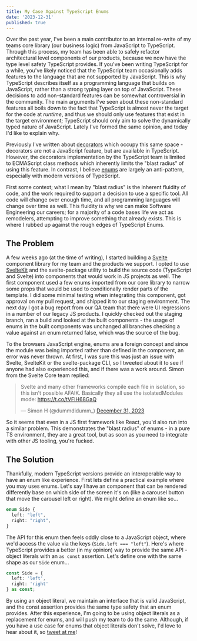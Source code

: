 ```yaml
---
title: My Case Against TypeScript Enums
date: '2023-12-31'
published: true
---
```


Over the past year, I've been a main contributor to an internal re-write of my teams core library (our business logic) from JavaScript to TypeScript. Through this process, my team has been able to safely refactor architectural level components of our products, because we now have the type level safety TypeScript provides. If you've been writing TypeScript for a while, you've likely noticed that the TypeScript team occasionally adds features to the language that are not supported by JavaScript. This is why TypeScript describes itself as a programming language that builds on JavaScript, rather than a strong typing layer on top of JavaScript. These decisions to add non-standard features can be somewhat controversial in the community. The main arguments I've seen about these non-standard features all boils down to the fact that TypeScript is almost never the target for the code at _runtime_, and thus we should only use features that exist in the target environment; TypeScript should only aim to solve the dynamically typed nature of JavaScript. Lately I've formed the same opinion, and today I'd like to explain why.

Previously I've written about [decorators](https://stordahl.dev/writing/error-handling-decorators) which occupy this same space - decorators are not a JavaScript feature, but are available in TypeScript. However, the decorators implementation by the TypeScript team is limited to ECMAScript class methods which inherently limits the "blast radius" of using this feature. In contrast, I believe [enums](https://www.typescriptlang.org/docs/handbook/enums.html) are largely an anti-pattern, especially with modern versions of TypeScript.

First some context; what I mean by "blast radius" is the inherent fluidity of code, and the work required to support a decision to use a specific tool. All code will change over enough time, and all programming languages will change over time as well. This fluidity is why we can make Software Engineering our careers; for a majority of a code bases life we act as remodelers, attempting to improve something that already exists. This is where I rubbed up against the rough edges of TypeScript Enums.

## The Problem

A few weeks ago (at the time of writing), I started building a [Svelte](https://svelte.dev) component library for my team and the products we support. I opted to use [SvelteKit](http://kit.svelte.dev) and the svelte-package utility to build the source code (TypeScript and Svelte) into components that would work in JS projects as well. The first component used a few enums imported from our core library to narrow some props that would be used to conditionally render parts of the template. I did some minimal testing when integrating this component, got approval on my pull request, and shipped it to our staging environment. The next day I got a bug report from our QA team that there were UI regressions in a number of our legacy JS products. I quickly checked out the staging branch, ran a build and looked at the built components - the usage of enums in the built components was unchanged all branches checking a value against an enum returned false, which was the source of the bug.

To the browsers JavaScript engine, enums are a foreign concept and since the module was being imported rather than defined in the component, an error was never thrown. At first, I was sure this was just an issue with Svelte, SvelteKit or the svelte-package CLI, so I tweeted about it to see if anyone had also experienced this, and if there was a work around. Simon from the Svelte Core team replied:

<blockquote class="twitter-tweet"><p lang="en" dir="ltr">Svelte and many other frameworks compile each file in isolation, so this isn&#39;t possible AFAIK. Basically they all use the isolatedModules mode: <a href="https://t.co/tVFIH68GaQ">https://t.co/tVFIH68GaQ</a></p>&mdash; Simon H (@dummdidumm_) <a href="https://twitter.com/dummdidumm_/status/1741424246667043287?ref_src=twsrc%5Etfw">December 31, 2023</a></blockquote> <script async src="https://platform.twitter.com/widgets.js" charset="utf-8"></script>

So it seems that even in a JS first framework like React, you'd also run into a similar problem. This demonstrates the "blast radius" of enums - in a pure TS environment, they are a great tool, but as soon as you need to integrate with other JS tooling, you're fucked.

## The Solution

Thankfully, modern TypeScript versions provide an interoperable way to have an enum like experience. First lets define a practical example where you may uses enums. Let's say I have an component that can be rendered differently base on which side of the screen it's on (like a carousel button that move the carousel left or right). We might define an enum like so...

```typescript
enum Side {
  left: "left",
  right: "right",
}
```

The API for this enum then feels oddly close to a JavaScript object, where we'd access the value via the keys (`Side.left === "left"`). Here's where TypeScript provides a better (in my opinion) way to provide the same API - object literals with an `as const` assertion. Let's define one with the same shape as our `Side` enum...

```typescript
const Side = {
  left: 'left',
  right: 'right'
} as const;
```

By using an object literal, we maintain an interface that is valid JavaScript, and the const assertion provides the same type safety that an enum provides. After this experience, I'm going to be using object literals as a replacement for enums, and will push my team to do the same. Although, if you have a use case for enums that object literals don't solve, I'd love to hear about it, so [tweet at me](https://twitter.com/stordahldotdev)!

